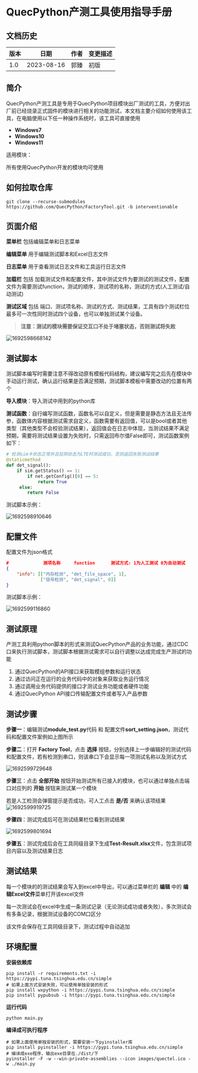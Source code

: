 # QuecPython产测工具使用指导手册

## 文档历史

| 版本 | 日期       | 作者 | 变更描述     |
| ---- | ---------- | ---- | ------------ |
| 1.0  | 2023-08-16 | 郭臻 | 初版         |

## 简介

QuecPython产测工具是专用于QuecPython项目模块出厂测试的工具，方便对出厂前已经烧录正式固件的模块进行相关的功能测试，本文档主要介绍如何使用该工具，在电脑使用以下任一种操作系统时，该工具可直接使用

- **Windows7**
- **Windows10**
- **Windows11**

适用模块：

所有使用QuecPython开发的模块均可使用

## 如何拉取仓库

```shell
git clone --recurse-submodules https://github.com/QuecPython/FactoryTool.git -b interventionable
```

## 页面介绍

**菜单栏** 包括编辑菜单和日志菜单

**编辑菜单** 用于编辑测试脚本和Excel日志文件

**日志菜单** 用于查看测试日志文件和工具运行日志文件    

**加载栏** 包括 加载测试文件和配置文件，其中测试文件为要测试的测试文件，配置文件为需要测试function，测试的顺序，测试项的名称，测试的方式(人工测试/自动测试)

**测试区域** 包括 端口、测试项名称、测试的方式、测试结果，工具有四个测试栏位最多可一次性同时测试四个设备，也可以单独测试某个设备。

> **注意：测试的模块需要保证交互口不处于堵塞状态，否则测试将失败**

![1692598668142](./media/1692598668142.jpg)

## 测试脚本

测试脚本编写时需要注意不得改动原有模板代码结构，建议编写完之后先在模块中手动运行测试，确认运行结果是否满足预期，测试脚本模板中需要改动的位置有两个

**导入模块**：导入测试中用到的python库

**测试函数**：自行编写测试函数，函数名可以自定义，但是需要是静态方法且无法传参，函数体内容根据测试需求自定义，函数需要有返回值，可以是bool或者其他类型（其他类型不会校验测试结果），返回值会在日志中体现，当测试结果不满足预期，需要将测试结果设置为失败时，只需返回布尔值False即可，测试函数案例如下：

```python
# 检测sim卡状态正常并且驻网状态为LTE时测试成功，否则返回失败测试结果
@staticmethod
def det_signal():
    if sim.getStatus() == 1:
        if net.getConfig()[0] == 5:
            return True
     else:
        return False
```

测试脚本示例：

![1692598910646](./media/1692598910646.jpg)

## 配置文件
配置文件为json格式
```json
#             测项名称     function      测试方式: 1为人工测试 0为自动测试
{
    "info": [["内存检测", "det_file_space", 1],
             ["信号检测", "det_signal", 0]]
}
```
测试脚本示例：

![1692599116860](./media/1692599116860.jpg)


## 测试原理

产测工具利用python脚本的形式来测试QuecPython产品的业务功能，通过CDC口来执行测试脚本，测试脚本根据测试需求可以自行调整以达成完成生产测试的功能

1. 通过QuecPython的API接口来获取模组参数和运行状态
2. 通过访问正在运行的业务代码中的对象来获取业务运行情况
3. 通过调用业务代码提供的接口才测试业务功能或者硬件功能
4. 通过QuecPython API接口传输配置文件或者写入产品参数

## 测试步骤

**步骤一**：编辑测试**module_test.py**代码 和 配置文件**sort_setting.json**，测试代码和配置文件案例如上图所示

**步骤二**：打开 **Factory Tool**，点击 **选择** 按钮，分别选择上一步编辑好的测试代码和配置文件，若有检测到串口，则该串口下会显示每一项测试名称以及测试方式

![1692599729648](./media/1692599729648.jpg)

**步骤三**：点击 **全部开始** 按钮开始测试所有已接入的模块，也可以通过单独点击端口对应列的 **开始** 按钮来测试某一个模块

若是人工检测会弹窗提示是否成功，可人工点击 **是/否** 来确认该项结果
![1692599919725](./media/1692599919725.jpg)

**步骤四**：测试完成后可在测试结果栏位看到测试结果

![1692599801694](./media/1692599801694.jpg)

**步骤五**：测试完成后会在工具同级目录下生成**Test-Result.xlsx**文件，包含测试项目内容以及测试结果日志

## 测试结果

每一个模块的的测试结果会写入到excel中导出，可以通过菜单栏的 **编辑** 中的 **编辑Excel文件**菜单打开该excel文件

每一次测试会在excel中生成一条测试记录（无论测试成功或者失败），多次测试会有多条记录，根据测试设备的COM口区分

该文件会保存在工具同级目录下，测试过程中自动追加


## 环境配置

**安装依赖库**

```shell
pip install -r requirements.txt -i https://pypi.tuna.tsinghua.edu.cn/simple
# 如果上面方式安装失败，可以使用单独安装的形式
pip install wxpython -i https://pypi.tuna.tsinghua.edu.cn/simple
pip install pypubsub -i https://pypi.tuna.tsinghua.edu.cn/simple
```
**运行代码**

```shell
python main.py
```
**编译成可执行程序**

```shell
# 如果上面使用单独安装的形式，需要安装一下pyinstaller库
pip install pyinstaller -i https://pypi.tuna.tsinghua.edu.cn/simple
# 编译成exe程序，输出exe目录在./dist/下
pyinstaller -F -w --win-private-assemblies --icon images/quectel.ico -w ./main.py
```
